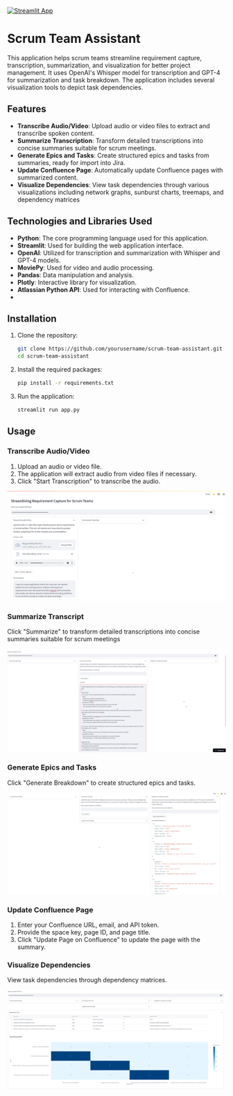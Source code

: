 [![Streamlit App](https://static.streamlit.io/badges/streamlit_badge_black_white.svg)](https://scrum-team-assistant.streamlit.app/)

# Scrum Team Assistant

This application helps scrum teams streamline requirement capture, transcription, summarization, and visualization for better project management. It uses OpenAI's Whisper model for transcription and GPT-4 for summarization and task breakdown. The application includes several visualization tools to depict task dependencies.

## Features

- **Transcribe Audio/Video**: Upload audio or video files to extract and transcribe spoken content.
- **Summarize Transcription**: Transform detailed transcriptions into concise summaries suitable for scrum meetings.
- **Generate Epics and Tasks**: Create structured epics and tasks from summaries, ready for import into Jira.
- **Update Confluence Page**: Automatically update Confluence pages with summarized content.
- **Visualize Dependencies**: View task dependencies through various visualizations including network graphs, sunburst charts, treemaps, and dependency matrices


## Technologies and Libraries Used

- **Python**: The core programming language used for this application.
- **Streamlit**: Used for building the web application interface.
- **OpenAI**: Utilized for transcription and summarization with Whisper and GPT-4 models.
- **MoviePy**: Used for video and audio processing.
- **Pandas**: Data manipulation and analysis.
- **Plotly**: Interactive library for visualization.
- **Atlassian Python API**: Used for interacting with Confluence.
- 
## Installation

1. Clone the repository:
    ```bash
    git clone https://github.com/yourusername/scrum-team-assistant.git
    cd scrum-team-assistant
    ```

2. Install the required packages:
    ```bash
    pip install -r requirements.txt
    ```

3. Run the application:
    ```bash
    streamlit run app.py
    ```

## Usage

### Transcribe Audio/Video

1. Upload an audio or video file.
2. The application will extract audio from video files if necessary.
3. Click "Start Transcription" to transcribe the audio.

![Transcribe Audio/Video](https://github.com/tsitsidalakishvili/Scrum_Assistant/blob/main/screenshots/1.png)

### Summarize Transcript

Click "Summarize" to transform detailed transcriptions into concise summaries suitable for scrum meetings

![Summarize Transcription](https://github.com/tsitsidalakishvili/Scrum_Assistant/blob/main/screenshots/2.png)

### Generate Epics and Tasks

Click "Generate Breakdown" to create structured epics and tasks.

![Generate Epics and Tasks](https://github.com/tsitsidalakishvili/Scrum_Assistant/blob/main/screenshots/3.png)

### Update Confluence Page

1. Enter your Confluence URL, email, and API token.
2. Provide the space key, page ID, and page title.
3. Click "Update Page on Confluence" to update the page with the summary.

### Visualize Dependencies

View task dependencies through dependency matrices.

![Visualize Dependencies](https://github.com/tsitsidalakishvili/Scrum_Assistant/blob/main/screenshots/4.png)
